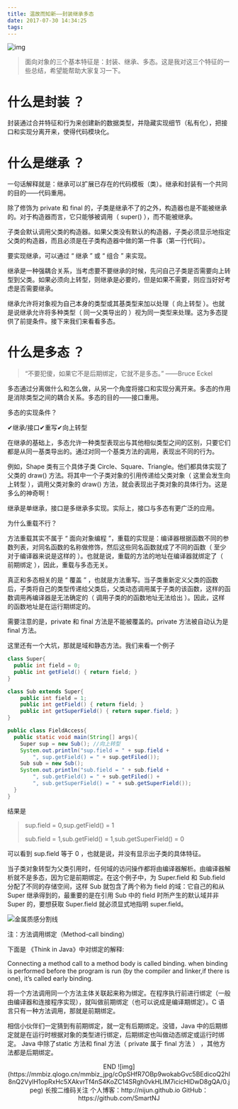 ```yaml
---
title: 温故而知新——封装继承多态
date: 2017-07-30 14:34:25
tags:
---
```




![img](https://mmbiz.qlogo.cn/mmbiz_jpg/cOpSHfR7OBp9wokabGvc5BEdicoQ2hI8nZibyaTyYPReLg9fwmO5ce4ibR1fBTFgVaoOGiar3eSIa8VXMSoibRYzpcw/0.jpeg)

> 面向对象的三个基本特征是：封装、继承、多态。这是我对这三个特征的一些总结，希望能帮助大家复习一下。



#   什么是封装 ？

封装通过合并特征和行为来创建新的数据类型，并隐藏实现细节（私有化），把接口和实现分离开来，使得代码模块化。



#   什么是继承 ？

一句话解释就是：继承可以扩展已存在的代码模板（类）。继承和封装有一个共同的目的——代码重用。

除了修饰为 private 和 final 的，子类是继承不了的之外，构造器也是不能被继承的。对于构造器而言，它只能够被调用（ super() ），而不能被继承。

子类会默认调用父类的构造器。如果父类没有默认的构造器，子类必须显示地指定父类的构造器，而且必须是在子类构造器中做的第一件事（第一行代码）。

要实现继承，可以通过 “ 继承 ” 或 “ 组合 ” 来实现。

继承是一种强耦合关系，当考虑要不要继承的时候，先问自己子类是否需要向上转型到父类。如果必须向上转型，则继承是必要的，但是如果不需要，则应当好好考虑是否需要继承。

继承允许将对象视为自己本身的类型或其基类型来加以处理（ 向上转型 ）。也就是说继承允许将多种类型（ 同一父类导出的 ）视为同一类型来处理。这为多态提供了前提条件。接下来我们来看看多态。



# 什么是多态 ？

> “不要犯傻，如果它不是后期绑定，它就不是多态。” ——Bruce Eckel

多态通过分离做什么和怎么做，从另一个角度将接口和实现分离开来。多态的作用是消除类型之间的耦合关系。多态的目的——接口重用。

多态的实现条件？

✔继承/接口✔重写✔向上转型

在继承的基础上，多态允许一种类型表现出与其他相似类型之间的区别，只要它们都是从同一基类导出的。通过对同一个基类方法的调用，表现出不同的行为。

例如，Shape 类有三个具体子类 Circle、Square、Triangle。他们都具体实现了父类的 draw() 方法。将其中一个子类对象的引用传递给父类对象（ 这里会发生向上转型 ），调用父类对象的 draw() 方法，就会表现出子类对象的具体行为。这是多么的神奇啊！

继承是单继承，接口是多继承多实现。实际上，接口与多态有更广泛的应用。

为什么重载不行？

方法重载其实不属于 “ 面向对象编程 ”，重载的实现是：编译器根据函数不同的参数列表，对同名函数的名称做修饰，然后这些同名函数就成了不同的函数（ 至少对于编译器来说是这样的 ）。也就是说，重载的方法的地址在编译器就绑定了（ 前期绑定 ），因此，重载与多态无关。

真正和多态相关的是 “ 覆盖 ” ，也就是方法重写。当子类重新定义父类的函数后，子类将自己的类型传递给父类后，父类动态调用属于子类的该函数，这样的函数调用再编译器是无法确定的（ 调用子类的的函数地址无法给出 ）。因此，这样的函数地址是在运行期绑定的。

需要注意的是，private 和 final 方法是不能被覆盖的。private 方法被自动认为是 final 方法。

这里还有一个大坑，那就是域和静态方法。我们来看一个例子

```java
class Super{
  public int field = 0;
  public int getField() { return field; }
}
```

```java
class Sub extends Super{
    public int field = 1;
  	public int getField() { return field; }
  	public int getSuperField() { return super.field; }
}
```

``` java
public class FieldAccess{
  public static void main(String[] args){
    Super sup = new Sub(); //向上转型
    System.out.println("sup.field = " + sup.field +
    	", sup.getField() = " + sup.getFiled());
    Sub sub = new Sub(); 
    System.out.println("sub.field = " + sub.field +
    	", sub.getField() = " + sub.getFiled() +
    	", sub.getSuperField() = " + sub.getSuperField());
  }
}
```

结果是

> sup.field = 0,sup.getField() = 1
>
> sub.field = 1,sub.getField() = 1,sub.getSuperField() = 0

可以看到 sup.field 等于 0 ，也就是说，并没有显示出子类的具体特征。

当子类对象转型为父类引用时，任何域的访问操作都将由编译器解析。由编译器解析就不是多态，因为它是前期绑定。在这个例子中，为 Super.field 和 Sub.field 分配了不同的存储空间，这样 Sub 就包含了两个称为 field 的域：它自己的和从 Super 继承得到的，最重要的是在引用 Sub 中的 field 时所产生的默认域并非 Super 的，要想获取 Super.field 就必须显式地指明 super.field。

![金属质感分割线](https://mmbiz.qlogo.cn/mmbiz/cZV2hRpuAPjEIibB1UYw1VMPzscNxReKZVxEh23qB9KgPqFq3uoyBy3M93PcFOunrvjkYVrtfvXMworbBuWAZ4A/0)

注：方法调用绑定（Method-call binding）

下面是 《Think in Java》中对绑定的解释:

Connecting a method call to a method body is called binding. when binding is performed before the program is run (by the compiler and linker,if there is one), it’s called early binding. 

将一个方法调用同一个方法主体关联起来称为绑定。在程序执行前进行绑定（一般由编译器和连接程序实现），就叫做前期绑定（也可以说成是编译期绑定）。C 语言只有一种方法调用，那就是前期绑定。

相信小伙伴们一定猜到有前期绑定，就一定有后期绑定。没错，Java 中的后期绑定就是在运行时根据对象的类型进行绑定，后期绑定也叫做动态绑定或运行时绑定。 Java 中除了static 方法和 final 方法（ private 属于 final 方法 ） ，其他方法都是后期绑定。


<center>
END
![img](https://mmbiz.qlogo.cn/mmbiz_jpg/cOpSHfR7OBp9wokabGvc5BEdicoQ2hI8nQ2VylH1opRxHc5XAkvrTf4nS4KoZC14SRgh0vkHLIM7icicHlDwD8gQA/0.jpeg)
长按二维码关注
个人博客：http://nijun.github.io
GitHub：https://github.com/SmartNJ
</center>


